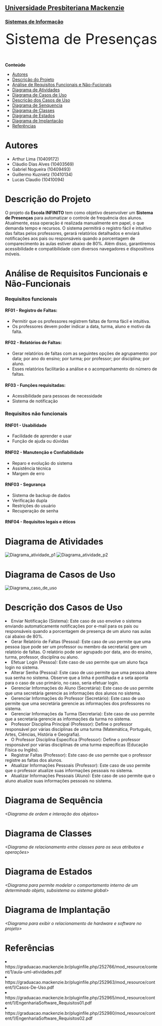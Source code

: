 <h2><a href= "https://www.mackenzie.br">Universidade Presbiteriana Mackenzie</a></h2>
<h3><a href= "https://www.mackenzie.br/graduacao/sao-paulo-higienopolis/sistemas-de-informacao">Sistemas de Informação</a></h3>


<font size="+12"><center>
Sistema de Presenças
</center></font>

**Conteúdo**
- [Autores](#nome-alunos)
- [Descrição do Projeto](#introdução-do-projeto)
- [Análise de Requisitos Funcionais e Não-Fucionais](#descrição-dos-requisitos)
- [Diagrama de Atividades](#diagrama-de-atividades) 
- [Diagrama de Casos de Uso](#diagrama-de-comportamento-atores)
- [Descrição dos Casos de Uso](#descrição-das-funcões)
- [Diagrama de Senquencia](#diagrama-de-ordem-interações)
- [Diagrama de Classes](#diagrama-orientado-objetos)
- [Diagrama de Estados](#diagrama-estrutura-componente)
- [Diagrama de Implantação](#diagrama-de-hardware-software)
- [Referências](#referências)


# Autores
* Arthur Lima (10409172)
* Cláudio Dias Alves (10403569)
* Gabriel Nogueira (10409493)
* Guillermo Kuznietz (10410134)
* Lucas Claudio (10410094)


# Descrição do Projeto
O projeto da **Escola INFINITO** tem como objetivo desenvolver um **Sistema de Presenças** para automatizar o controle de frequência dos alunos. Atualmente, essa operação é realizada manualmente em papel, o que demanda tempo e recursos. O sistema permitirá o registro fácil e intuitivo das faltas pelos professores, gerará relatórios detalhados e enviará notificações aos pais ou responsáveis quando a porcentagem de comparecimento às aulas estiver abaixo de 80%. Além disso, garantiremos acessibilidade e compatibilidade com diversos navegadores e dispositivos móveis.


# Análise de Requisitos Funcionais e Não-Funcionais
<h3>Requisitos funcionais</h3>
<h4>RF01 - Registro de Faltas:</h4>
<ul>
  <li>Permitir que os professores registrem faltas de forma fácil e intuitiva.
  <li>Os professores devem poder indicar a data, turma, aluno e motivo da falta.
</ul>
<h4>RF02 - Relatórios de Faltas:</h4>
<ul>
  <li>Gerar relatórios de faltas com as seguintes opções de agrupamento: por data; por ano do ensino; por turma; por professor; por disciplina; por aluno.
  <li>Esses relatórios facilitarão a análise e o acompanhamento do número de faltas.
</ul>
<h4>RF03 - Funções requisitadas:</h4>
<ul> 
<li>Acessibilidade para pessoas de necessidade
<li>Sistema de notificação
</ul>

<h3>Requisitos não funcionais</h3>
<h4>RNF01 - Usabilidade</h4>
<ul>
  <li>Facilidade de aprender e usar
  <li>Função de ajuda ou dúvidas
</ul>
<h4>RNF02 - Manutenção e Confiabilidade</h4>
<ul>
  <li>Reparo e evolução do sistema
  <li>Assistência técnica
  <li>Margem de erro
</ul>
<h4>RNF03 - Segurança</h4>
<ul>
  <li>Sistema de backup de dados
  <li>Verificação dupla
  <li>Restrições do usuário
  <li>Recuperação de senha
</ul>
<h4>RNF04 - Requisitos legais e éticos</h4>


# Diagrama de Atividades

![Diagrama_atividade_p1](https://github.com/Grupo-ProjSoft/ProjSoft-Classroom/assets/161867289/33126b2a-13f4-4bb9-8aef-59d90ce47a99)
![Diagrama_atividade_p2](https://github.com/Grupo-ProjSoft/ProjSoft-Classroom/assets/161867289/7ec45296-ab79-47db-87a2-84a994a3371c)

# Diagrama de Casos de Uso

![Diagrama_caso_de_uso](https://github.com/Grupo-ProjSoft/ProjSoft-Classroom/assets/161867289/7d102b79-4149-49a3-b4a9-02403802556d)

# Descrição dos Casos de Uso

<li> Enviar Notificação (Sistema): Este caso de uso envolve o sistema enviando automaticamente notificações por e-mail para os pais ou responsáveis quando a porcentagem de presença de um aluno nas aulas cai abaixo de 80%.
<li>Gerar Relatório de Faltas (Pessoa): Este caso de uso permite que uma pessoa (que pode ser um professor ou membro da secretaria) gere um relatório de faltas. O relatório pode ser agrupado por data, ano do ensino, turma, professor, disciplina ou aluno.
<li>Efetuar Login (Pessoa): Este caso de uso permite que um aluno faça login no sistema.
<li>Alterar Senha (Pessoa): Este caso de uso permite que uma pessoa altere sua senha no sistema. Observe que a linha é pontilhada e a seta aponta para o caso de uso primário, no caso, seria efetuar login.
<li>Gerenciar Informações do Aluno (Secretária): Este caso de uso permite que uma secretária gerencie as informações dos alunos no sistema.
<li>Gerenciar Informações do Professor (Secretário): Este caso de uso permite que uma secretária gerencie as informações dos professores no sistema.
<li>Gerenciar Informações da Turma (Secretaria): Este caso de uso permite que a secretaria gerencie as informações da turma no sistema.
<li>Professor Disciplina Principal (Professor): Define o professor responsável por várias disciplinas de uma turma (Matemática, Português, Artes, Ciências, História e Geografia).
<li>O Professor Disciplina Específica (Professor): Define o professor responsável por várias disciplinas de uma turma específicas (Educação Física ou Inglês).
<li>Registrar Faltas (Professor): Este caso de uso permite que o professor registre as faltas dos alunos.
<li>Atualizar Informações Pessoais (Professor): Este caso de uso permite que o professor atualize suas informações pessoais no sistema.
<li>Atualizar Informações Pessoais (Aluno): Este caso de uso permite que o aluno atualize suas informações pessoais no sistema.

# Diagrama de Sequência

*&lt;Diagrama de ordem e interação dos objetos&gt;*

# Diagrama de Classes

*&lt;Diagrama de relacionamento entre classes para os seus atributos e operações&gt;*

# Diagrama de Estados

*&lt;Diagrama para permite modelar o comportamento interno de um determinado objeto, subsistema ou sistema global&gt;*

# Diagrama de Implantação

*&lt;Diagrama para exibir o relacionamento de hardware e software no projeto&gt;*

# Referências

<li> https://graduacao.mackenzie.br/pluginfile.php/252766/mod_resource/content/1/aula-uml-atividades.pdf
<li> https://graduacao.mackenzie.br/pluginfile.php/252963/mod_resource/content/1/Casos-De-Uso.pdf
<li> https://graduacao.mackenzie.br/pluginfile.php/252965/mod_resource/content/1/EngenhariaSoftware_Requisitos01.pdf
<li> https://graduacao.mackenzie.br/pluginfile.php/252980/mod_resource/content/1/EngenhariaSoftware_Requisitos02.pdf

